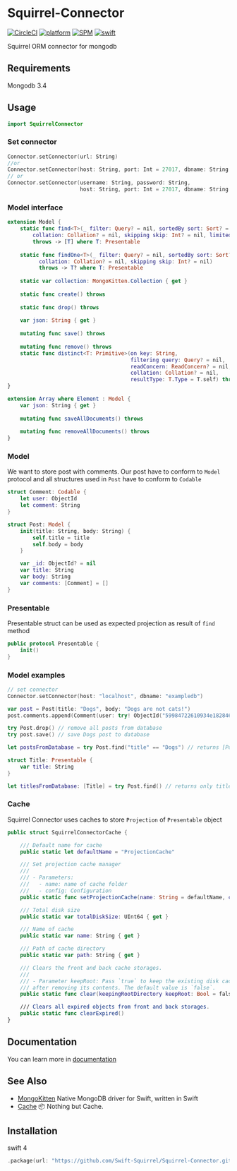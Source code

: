 # Squirrel-Connector

[![CircleCI](https://img.shields.io/circleci/project/github/Swift-Squirrel/Squirrel-Connector.svg)](https://circleci.com/gh/Swift-Squirrel/Squirrel-Connector)
[![platform](https://img.shields.io/badge/Platforms-OS_X%20%7C_Linux-lightgray.svg?style=flat)](https://developer.apple.com/swift/)
[![SPM](https://img.shields.io/badge/spm-Compatible-brightgreen.svg)](https://swift.org)
[![swift](https://img.shields.io/badge/swift-4.1-orange.svg)](https://developer.apple.com/swift/)

Squirrel ORM connector for mongodb


## Requirements
Mongodb 3.4

## Usage

```swift
import SquirrelConnector
```

### Set connector

```swift
Connector.setConnector(url: String)
//or
Connector.setConnector(host: String, port: Int = 27017, dbname: String = "squirrel")
// or
Connector.setConnector(username: String, password: String,
                       host: String, port: Int = 27017, dbname: String = "squirrel") 
```

### Model interface

```swift
extension Model {
    static func find<T>(_ filter: Query? = nil, sortedBy sort: Sort? = nil, 
        collation: Collation? = nil, skipping skip: Int? = nil, limitedTo limit: Int? = nil)
        throws -> [T] where T: Presentable
        
    static func findOne<T>(_ filter: Query? = nil, sortedBy sort: Sort? = nil,
          collation: Collation? = nil, skipping skip: Int? = nil) 
          throws -> T? where T: Presentable
    
    static var collection: MongoKitten.Collection { get }
    
    static func create() throws
    
    static func drop() throws
    
    var json: String { get }
    
    mutating func save() throws
    
    mutating func remove() throws
    static func distinct<T: Primitive>(on key: String,
                                       filtering query: Query? = nil,
                                       readConcern: ReadConcern? = nil,
                                       collation: Collation? = nil,
                                       resultType: T.Type = T.self) throws -> [T]
}

extension Array where Element : Model {
    var json: String { get }
    
    mutating func saveAllDocuments() throws
    
    mutating func removeAllDocuments() throws
}
```

### Model
We want to store post with comments. Our post have to conform to `Model` protocol and all structures used in `Post` have to conform to `Codable`

```swift
struct Comment: Codable {
    let user: ObjectId
    let comment: String
}

struct Post: Model {
    init(title: String, body: String) {
        self.title = title
        self.body = body
    }

    var _id: ObjectId? = nil
    var title: String
    var body: String
    var comments: [Comment] = []
}
```

### Presentable
Presentable struct can be used as expected projection as result of `find` method

```swift
public protocol Presentable {
    init()
}
```

### Model examples

```swift
// set connector
Connector.setConnector(host: "localhost", dbname: "exampledb")

var post = Post(title: "Dogs", body: "Dogs are not cats!")
post.comments.append(Comment(user: try! ObjectId("59984722610934e182846e7b"), comment: "blah"))

try Post.drop() // remove all posts from database
try post.save() // save Dogs post to database

let postsFromDatabase = try Post.find("title" == "Dogs") // returns [Post] where title is "Dogs"

struct Title: Presentable {
    var title: String
}

let titlesFromDatabase: [Title] = try Post.find() // returns only titles
```

### Cache
Squirrel Connector uses caches to store `Projection` of `Presentable` object

```swift
public struct SquirrelConnectorCache {

    /// Default name for cache
    public static let defaultName = "ProjectionCache"

    /// Set projection cache manager
    ///
    /// - Parameters:
    ///   - name: name of cache folder
    ///   - config: Configuration
    public static func setProjectionCache(name: String = defaultName, config: Config) {

    /// Total disk size
    public static var totalDiskSize: UInt64 { get }

    /// Name of cache
    public static var name: String { get }

    /// Path of cache directory
    public static var path: String { get }

    /// Clears the front and back cache storages.
    ///
    /// - Parameter keepRoot: Pass `true` to keep the existing disk cache directory
    /// after removing its contents. The default value is `false`.
    public static func clear(keepingRootDirectory keepRoot: Bool = false)

    /// Clears all expired objects from front and back storages.
    public static func clearExpired()
}
```

## Documentation

You can learn more in [documentation](https://squirrel.codes)

## See Also
- [MongoKitten](https://github.com/OpenKitten/MongoKitten) Native MongoDB driver for Swift, written in Swift 
- [Cache](https://github.com/LeoNavel/Cache) 📦 Nothing but Cache. 

## Installation

swift 4

```swift
.package(url: "https://github.com/Swift-Squirrel/Squirrel-Connector.git", from: "0.1.9"),
```


